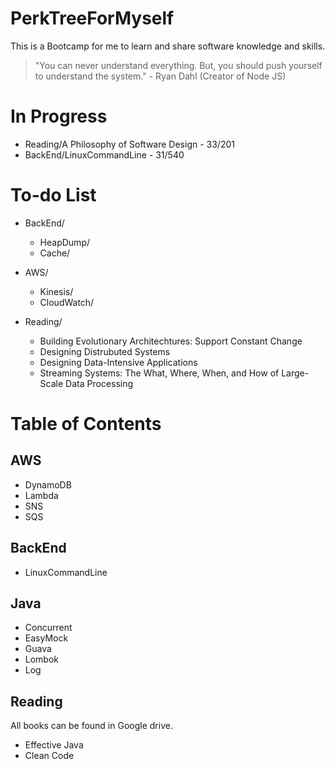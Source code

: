 # PerkTreeForMyself
This is a Bootcamp for me to learn and share software knowledge and skills.

> "You can never understand everything. But, you should push yourself to understand the system." - Ryan Dahl (Creator of Node JS)

# In Progress
- Reading/A Philosophy of Software Design - 33/201
- BackEnd/LinuxCommandLine - 31/540

# To-do List
- BackEnd/
  - HeapDump/
  - Cache/
  
- AWS/
  - Kinesis/
  - CloudWatch/
 
- Reading/
  - Building Evolutionary Architechtures: Support Constant Change
  - Designing Distrubuted Systems
  - Designing Data-Intensive Applications
  - Streaming Systems: The What, Where, When, and How of Large-Scale Data Processing

# Table of Contents
## AWS
- DynamoDB
- Lambda
- SNS
- SQS

## BackEnd
- LinuxCommandLine

## Java
- Concurrent
- EasyMock
- Guava
- Lombok
- Log

## Reading
All books can be found in Google drive.
- Effective Java
- Clean Code
